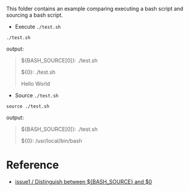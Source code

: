 This folder contains an example comparing executing a bash script and sourcing a bash script.

- Execute `./test.sh`

``` shell
./test.sh
```

output:

> \${BASH_SOURCE[0]}: ./test.sh
>
> ${0}: ./test.sh
>
> Hello World

- Source `./test.sh` 

``` shell
source ./test.sh
```

output:

> \${BASH_SOURCE[0]}: ./test.sh
>
> ${0}: /usr/local/bin/bash


# Reference

- [issue1 /  Distinguish between ${BASH_SOURCE} and $0](https://github.com/xuyuji9000/bats-playground/issues/1)